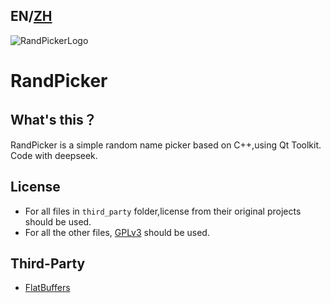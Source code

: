 ## EN/[ZH](/README_zh.md)
![RandPickerLogo](/data/RandPickerLogo.ico) 
# **RandPicker**
## What's this？
RandPicker is a simple random name picker based on C++,using Qt Toolkit. Code with deepseek.

## License
* For all files in `third_party` folder,license from their original projects should be used.
* For all the other files, [GPLv3](/LICENSE.txt) should be used.

## Third-Party
* [FlatBuffers](https://github.com/google/flatbuffers)